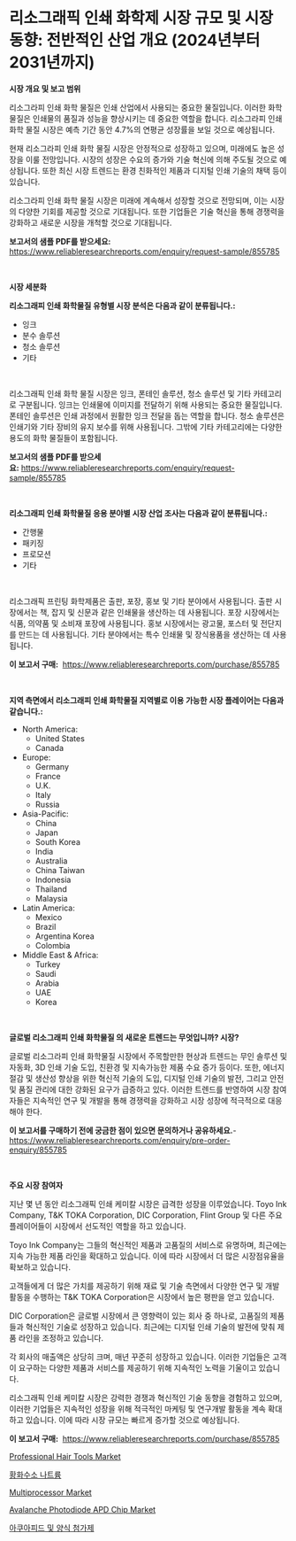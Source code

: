 <p><h1>리소그래픽 인쇄 화학제 시장 규모 및 시장 동향: 전반적인 산업 개요 (2024년부터 2031년까지)</h1></p><p><strong>시장 개요 및 보고 범위</strong></p>
<p><p>리소그라피 인쇄 화학 물질은 인쇄 산업에서 사용되는 중요한 물질입니다. 이러한 화학 물질은 인쇄물의 품질과 성능을 향상시키는 데 중요한 역할을 합니다. 리소그라피 인쇄 화학 물질 시장은 예측 기간 동안 4.7%의 연평균 성장률을 보일 것으로 예상됩니다.</p><p>현재 리소그라피 인쇄 화학 물질 시장은 안정적으로 성장하고 있으며, 미래에도 높은 성장을 이룰 전망입니다. 시장의 성장은 수요의 증가와 기술 혁신에 의해 주도될 것으로 예상됩니다. 또한 최신 시장 트렌드는 환경 친화적인 제품과 디지털 인쇄 기술의 채택 등이 있습니다.</p><p>리소그라피 인쇄 화학 물질 시장은 미래에 계속해서 성장할 것으로 전망되며, 이는 시장의 다양한 기회를 제공할 것으로 기대됩니다. 또한 기업들은 기술 혁신을 통해 경쟁력을 강화하고 새로운 시장을 개척할 것으로 기대됩니다.</p></p>
<p><strong>보고서의 샘플 PDF를 받으세요:</strong> <a href="https://www.reliableresearchreports.com/enquiry/request-sample/855785">https://www.reliableresearchreports.com/enquiry/request-sample/855785</a></p>
<p>&nbsp;</p>
<p><strong>시장 세분화</strong></p>
<p><strong>리소그래피 인쇄 화학물질 유형별 시장 분석은 다음과 같이 분류됩니다.:</strong></p>
<p><ul><li>잉크</li><li>분수 솔루션</li><li>청소 솔루션</li><li>기타</li></ul></p>
<p>&nbsp;</p>
<p><p>리소그래픽 인쇄 화학 물질 시장은 잉크, 폰테인 솔루션, 청소 솔루션 및 기타 카테고리로 구분됩니다. 잉크는 인쇄물에 이미지를 전달하기 위해 사용되는 중요한 물질입니다. 폰테인 솔루션은 인쇄 과정에서 원활한 잉크 전달을 돕는 역할을 합니다. 청소 솔루션은 인쇄기와 기타 장비의 유지 보수를 위해 사용됩니다. 그밖에 기타 카테고리에는 다양한 용도의 화학 물질들이 포함됩니다.</p></p>
<p><strong>보고서의 샘플 PDF를 받으세요:</strong>&nbsp;<a href="https://www.reliableresearchreports.com/enquiry/request-sample/855785">https://www.reliableresearchreports.com/enquiry/request-sample/855785</a></p>
<p>&nbsp;</p>
<p><strong> 리소그래피 인쇄 화학물질 응용 분야별 시장 산업 조사는 다음과 같이 분류됩니다.:</strong></p>
<p><ul><li>간행물</li><li>패키징</li><li>프로모션</li><li>기타</li></ul></p>
<p>&nbsp;</p>
<p><p>리소그래픽 프린팅 화학제품은 출판, 포장, 홍보 및 기타 분야에서 사용됩니다. 출판 시장에서는 책, 잡지 및 신문과 같은 인쇄물을 생산하는 데 사용됩니다. 포장 시장에서는 식품, 의약품 및 소비재 포장에 사용됩니다. 홍보 시장에서는 광고물, 포스터 및 전단지를 만드는 데 사용됩니다. 기타 분야에서는 특수 인쇄물 및 장식용품을 생산하는 데 사용됩니다.</p></p>
<p><strong>이 보고서 구매:</strong>&nbsp; <a href="https://www.reliableresearchreports.com/purchase/855785">https://www.reliableresearchreports.com/purchase/855785</a></p>
<p>&nbsp;</p>
<p><strong>지역 측면에서 리소그래피 인쇄 화학물질 지역별로 이용 가능한 시장 플레이어는 다음과 같습니다.:</strong></p>
<p><ul>
    <li>
        North America:
        <ul>
            <li>United States</li>
            <li>Canada</li>
        </ul>
    </li>
    <li>
        Europe:
        <ul>
            <li>Germany</li>
            <li>France</li>
            <li>U.K.</li>
            <li>Italy</li>
            <li>Russia</li>
        </ul>
    </li>
    <li>
        Asia-Pacific:
        <ul>
            <li>China</li>
            <li>Japan</li>
            <li>South Korea</li>
            <li>India</li>
            <li>Australia</li>
            <li>China Taiwan</li>
            <li>Indonesia</li>
            <li>Thailand</li>
            <li>Malaysia</li>
        </ul>
    </li>
    <li>
        Latin America:
        <ul>
            <li>Mexico</li>
            <li>Brazil</li>
            <li>Argentina Korea</li>
            <li>Colombia</li>
        </ul>
    </li>
    <li>
        Middle East & Africa:
        <ul>
            <li>Turkey</li>
            <li>Saudi</li>
            <li>Arabia</li>
            <li>UAE</li>
            <li>Korea</li>
        </ul>
    </li>
    </ul></p>
<p>&nbsp;</p>
<p><strong>글로벌 리소그래피 인쇄 화학물질 의 새로운 트렌드는 무엇입니까? 시장?</strong></p>
<p><p>글로벌 리소그라피 인쇄 화학물질 시장에서 주목할만한 현상과 트렌드는 무인 솔루션 및 자동화, 3D 인쇄 기술 도입, 친환경 및 지속가능한 제품 수요 증가 등이다. 또한, 에너지 절감 및 생산성 향상을 위한 혁신적 기술의 도입, 디지털 인쇄 기술의 발전, 그리고 안전 및 품질 관리에 대한 강화된 요구가 급증하고 있다. 이러한 트렌드를 반영하여 시장 참여자들은 지속적인 연구 및 개발을 통해 경쟁력을 강화하고 시장 성장에 적극적으로 대응해야 한다.</p></p>
<p><strong>이 보고서를 구매하기 전에 궁금한 점이 있으면 문의하거나 공유하세요.</strong>- <a href="https://www.reliableresearchreports.com/enquiry/pre-order-enquiry/855785">https://www.reliableresearchreports.com/enquiry/pre-order-enquiry/855785</a></p>
<p>&nbsp;</p>
<p><strong>주요 시장 참여자</strong></p>
<p><p>지난 몇 년 동안 리소그래픽 인쇄 케미칼 시장은 급격한 성장을 이루었습니다. Toyo Ink Company, T&K TOKA Corporation, DIC Corporation, Flint Group 및 다른 주요 플레이어들이 시장에서 선도적인 역할을 하고 있습니다.</p><p>Toyo Ink Company는 그들의 혁신적인 제품과 고품질의 서비스로 유명하며, 최근에는 지속 가능한 제품 라인을 확대하고 있습니다. 이에 따라 시장에서 더 많은 시장점유율을 확보하고 있습니다.</p><p>고객들에게 더 많은 가치를 제공하기 위해 재료 및 기술 측면에서 다양한 연구 및 개발 활동을 수행하는 T&K TOKA Corporation은 시장에서 높은 평판을 얻고 있습니다.</p><p>DIC Corporation은 글로벌 시장에서 큰 영향력이 있는 회사 중 하나로, 고품질의 제품들과 혁신적인 기술로 성장하고 있습니다. 최근에는 디지털 인쇄 기술의 발전에 맞춰 제품 라인을 조정하고 있습니다.</p><p>각 회사의 매출액은 상당히 크며, 매년 꾸준히 성장하고 있습니다. 이러한 기업들은 고객이 요구하는 다양한 제품과 서비스를 제공하기 위해 지속적인 노력을 기울이고 있습니다.</p><p>리소그래픽 인쇄 케미칼 시장은 강력한 경쟁과 혁신적인 기술 동향을 경험하고 있으며, 이러한 기업들은 지속적인 성장을 위해 적극적인 마케팅 및 연구개발 활동을 계속 확대하고 있습니다. 이에 따라 시장 규모는 빠르게 증가할 것으로 예상됩니다.</p></p>
<p><strong>이 보고서 구매:</strong>&nbsp;&nbsp;<a href="https://www.reliableresearchreports.com/purchase/855785">https://www.reliableresearchreports.com/purchase/855785</a></p>
<p><p><a href="https://github.com/singletonthaxterkelliehr2df/Market-Research-Report-List-1/blob/main/professional-hair-tools-market.md">Professional Hair Tools Market</a></p><p><a href="https://github.com/sougarounis/Market-Research-Report-List-3/blob/main/43289324441.md">황화수소 나트륨</a></p><p><a href="https://issuu.com/reportprime-2/docs/multiprocessor-market-size-2030.pptx">Multiprocessor Market</a></p><p><a href="https://issuu.com/reportprime-2/docs/avalanche-photodiode-apd-chip-market-size-2030.ppt">Avalanche Photodiode APD Chip Market</a></p><p><a href="https://github.com/vs2869dizt0/Market-Research-Report-List-1/blob/main/20493834442.md">아쿠아피드 및 양식 첨가제</a></p></p>
